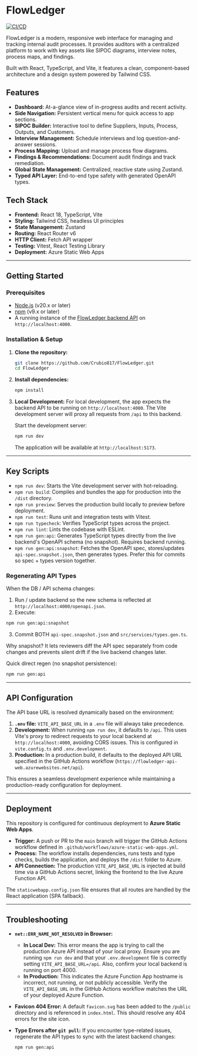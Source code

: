 # FlowLedger

[![CI/CD](https://github.com/Crubio817/FlowLedger/actions/workflows/azure-static-web-apps.yml/badge.svg)](https://github.com/Crubio817/FlowLedger/actions/workflows/azure-static-web-apps.yml)

FlowLedger is a modern, responsive web interface for managing and tracking internal audit processes. It provides auditors with a centralized platform to work with key assets like SIPOC diagrams, interview notes, process maps, and findings.

Built with React, TypeScript, and Vite, it features a clean, component-based architecture and a design system powered by Tailwind CSS.

## Features

- **Dashboard:** At-a-glance view of in-progress audits and recent activity.
- **Side Navigation:** Persistent vertical menu for quick access to app sections.
- **SIPOC Builder:** Interactive tool to define Suppliers, Inputs, Process, Outputs, and Customers.
- **Interview Management:** Schedule interviews and log question-and-answer sessions.
- **Process Mapping:** Upload and manage process flow diagrams.
- **Findings & Recommendations:** Document audit findings and track remediation.
- **Global State Management:** Centralized, reactive state using Zustand.
- **Typed API Layer:** End-to-end type safety with generated OpenAPI types.

## Tech Stack

- **Frontend:** React 18, TypeScript, Vite
- **Styling:** Tailwind CSS, headless UI principles
- **State Management:** Zustand
- **Routing:** React Router v6
- **HTTP Client:** Fetch API wrapper
- **Testing:** Vitest, React Testing Library
- **Deployment:** Azure Static Web Apps

---

## Getting Started

### Prerequisites

- [Node.js](https://nodejs.org/) (v20.x or later)
- [npm](https://www.npmjs.com/) (v9.x or later)
- A running instance of the [FlowLedger backend API](https://github.com/your-org/flowledger-api) on `http://localhost:4000`.

### Installation & Setup

1.  **Clone the repository:**
    ```bash
    git clone https://github.com/Crubio817/FlowLedger.git
    cd FlowLedger
    ```

2.  **Install dependencies:**
    ```bash
    npm install
    ```

3.  **Local Development:**
    For local development, the app expects the backend API to be running on `http://localhost:4000`. The Vite development server will proxy all requests from `/api` to this backend.

    Start the development server:
    ```bash
    npm run dev
    ```
    The application will be available at `http://localhost:5173`.

---

## Key Scripts

- `npm run dev`: Starts the Vite development server with hot-reloading.
- `npm run build`: Compiles and bundles the app for production into the `/dist` directory.
- `npm run preview`: Serves the production build locally to preview before deployment.
- `npm run test`: Runs unit and integration tests with Vitest.
- `npm run typecheck`: Verifies TypeScript types across the project.
- `npm run lint`: Lints the codebase with ESLint.
- `npm run gen:api`: Generates TypeScript types directly from the live backend's OpenAPI schema (no snapshot). Requires backend running.
- `npm run gen:api:snapshot`: Fetches the OpenAPI spec, stores/updates `api-spec.snapshot.json`, then generates types. Prefer this for commits so spec + types version together.

### Regenerating API Types

When the DB / API schema changes:

1. Run / update backend so the new schema is reflected at `http://localhost:4000/openapi.json`.
2. Execute:
  ```bash
  npm run gen:api:snapshot
  ```
3. Commit BOTH `api-spec.snapshot.json` and `src/services/types.gen.ts`.

Why snapshot? It lets reviewers diff the API spec separately from code changes and prevents silent drift if the live backend changes later.

Quick direct regen (no snapshot persistence):
```bash
npm run gen:api
```

---

## API Configuration

The API base URL is resolved dynamically based on the environment:

1.  **`.env` file:** `VITE_API_BASE_URL` in a `.env` file will always take precedence.
2.  **Development:** When running `npm run dev`, it defaults to `/api`. This uses Vite's proxy to redirect requests to your local backend at `http://localhost:4000`, avoiding CORS issues. This is configured in `vite.config.ts` and `.env.development`.
3.  **Production:** In a production build, it defaults to the deployed API URL specified in the GitHub Actions workflow (`https://flowledger-api-web.azurewebsites.net/api`).

This ensures a seamless development experience while maintaining a production-ready configuration for deployment.

---

## Deployment

This repository is configured for continuous deployment to **Azure Static Web Apps**.

- **Trigger:** A push or PR to the `main` branch will trigger the GitHub Actions workflow defined in `.github/workflows/azure-static-web-apps.yml`.
- **Process:** The workflow installs dependencies, runs tests and type checks, builds the application, and deploys the `/dist` folder to Azure.
- **API Connection:** The production `VITE_API_BASE_URL` is injected at build time via a GitHub Actions secret, linking the frontend to the live Azure Function API.

The `staticwebapp.config.json` file ensures that all routes are handled by the React application (SPA fallback).

---

## Troubleshooting

- **`net::ERR_NAME_NOT_RESOLVED` in Browser:**
  - **In Local Dev:** This error means the app is trying to call the production Azure API instead of your local proxy. Ensure you are running `npm run dev` and that your `.env.development` file is correctly setting `VITE_API_BASE_URL=/api`. Also, confirm your local backend is running on port 4000.
  - **In Production:** This indicates the Azure Function App hostname is incorrect, not running, or not publicly accessible. Verify the `VITE_API_BASE_URL` in the GitHub Actions workflow matches the URL of your deployed Azure Function.

- **Favicon 404 Error:**
  A default `favicon.svg` has been added to the `/public` directory and is referenced in `index.html`. This should resolve any 404 errors for the site icon.

- **Type Errors after `git pull`:**
  If you encounter type-related issues, regenerate the API types to sync with the latest backend changes:
  ```bash
  npm run gen:api
  ```
